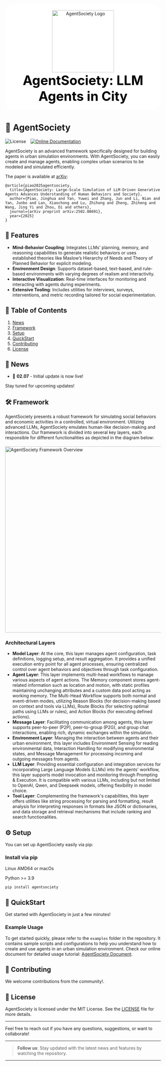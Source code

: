 

<div style="text-align: center; background-color: white; padding: 20px; border-radius: 30px;">
  <img src="./static/agentsociety_logo.png" alt="AgentSociety Logo" width="200" style="display: block; margin: 0 auto;">
  <h1 style="color: black; margin: 0; font-size: 3em;">AgentSociety: LLM Agents in City</h1>
</div>


# 🚀 AgentSociety
![License](https://img.shields.io/badge/license-MIT-green) &ensp;
[![Online Documentation](https://img.shields.io/badge/docs-online-blue)](https://agentsociety.readthedocs.io/en/latest/) &ensp;


AgentSociety is an advanced framework specifically designed for building agents in urban simulation environments. With AgentSociety, you can easily create and manage agents, enabling complex urban scenarios to be modeled and simulated efficiently.

The paper is available at [arXiv](https://arxiv.org/abs/2502.08691):

```
@article{piao2025agentsociety,
  title={AgentSociety: Large-Scale Simulation of LLM-Driven Generative Agents Advances Understanding of Human Behaviors and Society},
  author={Piao, Jinghua and Yan, Yuwei and Zhang, Jun and Li, Nian and Yan, Junbo and Lan, Xiaochong and Lu, Zhihong and Zheng, Zhiheng and Wang, Jing Yi and Zhou, Di and others},
  journal={arXiv preprint arXiv:2502.08691},
  year={2025}
}
```

## 🌟 Features
- **Mind-Behavior Coupling**: Integrates LLMs' planning, memory, and reasoning capabilities to generate realistic behaviors or uses established theories like Maslow’s Hierarchy of Needs and Theory of Planned Behavior for explicit modeling.
- **Environment Design**: Supports dataset-based, text-based, and rule-based environments with varying degrees of realism and interactivity.
- **Interactive Visualization**: Real-time interfaces for monitoring and interacting with agents during experiments.
- **Extensive Tooling**: Includes utilities for interviews, surveys, interventions, and metric recording tailored for social experimentation.

## 📑 Table of Contents

1. [News](#news)
2. [Framework](#framework)
3. [Setup](#setup)
4. [QuickStart](#quickstart)
5. [Contributing](#contributing)
6. [License](#license)

<a id="news"></a>
## 📰 News

- 📢 **02.07** - Initial update is now live!

Stay tuned for upcoming updates!

<a id="framework"></a>
## 🛠️ Framework

AgentSociety presents a robust framework for simulating social behaviors and economic activities in a controlled, virtual environment. 
Utilizing advanced LLMs, AgentSociety emulates human-like decision-making and interactions. 
Our framework is divided into several key layers, each responsible for different functionalities as depicted in the diagram below:

<img src="./static/framework.png" alt="AgentSociety Framework Overview" width="600" style="display: block; margin: 20px auto;">

### Architectural Layers
- **Model Layer**: At the core, this layer manages agent configuration, task definitions, logging setup, and result aggregation. It provides a unified execution entry point for all agent processes, ensuring centralized control over agent behaviors and objectives through task configuration.
- **Agent Layer**: This layer implements multi-head workflows to manage various aspects of agent actions. The Memory component stores agent-related information such as location and motion, with static profiles maintaining unchanging attributes and a custom data pool acting as working memory. The Multi-Head Workflow supports both normal and event-driven modes, utilizing Reason Blocks (for decision-making based on context and tools via LLMs), Route Blocks (for selecting optimal paths using LLMs or rules), and Action Blocks (for executing defined actions).
- **Message Layer**: Facilitating communication among agents, this layer supports peer-to-peer (P2P), peer-to-group (P2G), and group chat interactions, enabling rich, dynamic exchanges within the simulation.
- **Environment Layer**: Managing the interaction between agents and their urban environment, this layer includes Environment Sensing for reading environmental data, Interaction Handling for modifying environmental states, and Message Management for processing incoming and outgoing messages from agents.
- **LLM Layer**: Providing essential configuration and integration services for incorporating Large Language Models (LLMs) into the agents' workflow, this layer supports model invocation and monitoring through Prompting & Execution. It is compatible with various LLMs, including but not limited to OpenAI, Qwen, and Deepseek models, offering flexibility in model choice.
- **Tool Layer**: Complementing the framework's capabilities, this layer offers utilities like string processing for parsing and formatting, result analysis for interpreting responses in formats like JSON or dictionaries, and data storage and retrieval mechanisms that include ranking and search functionalities.

<a id="setup"></a>
## ⚙️ Setup

You can set up AgentSociety easily via pip:

### Install via pip

Linux AMD64 or macOs

Python >= 3.9

```bash
pip install agentsociety
```

<a id="quickstart"></a>
## 🚀 QuickStart

Get started with AgentSociety in just a few minutes!

### Example Usage
To get started quickly, please refer to the `examples` folder in the repository. It contains sample scripts and configurations to help you understand how to create and use agents in an urban simulation environment.
Check our online document for detailed usage tutorial: [AgentSociety Document](https://agentsociety.readthedocs.io/en/latest/01-quick-start/index.html).

<a id="contributing"></a>
## 🤝 Contributing
We welcome contributions from the community!.

<a id="license"></a>
## 📄 License

AgentSociety is licensed under the MIT License. See the [LICENSE](LICENSE) file for more details.

---

Feel free to reach out if you have any questions, suggestions, or want to collaborate!

---

> **Follow us**: Stay updated with the latest news and features by watching the repository.

---
